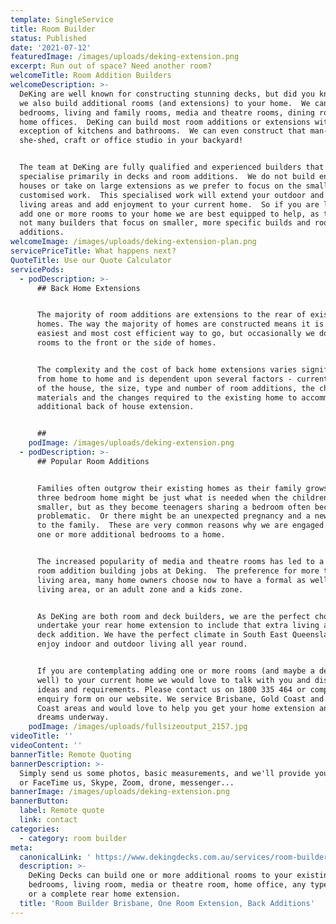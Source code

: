 ```yaml
---
template: SingleService
title: Room Builder
status: Published
date: '2021-07-12'
featuredImage: /images/uploads/deking-extension.png
excerpt: Run out of space? Need another room?
welcomeTitle: Room Addition Builders
welcomeDescription: >-
  DeKing are well known for constructing stunning decks, but did you know that
  we also build additional rooms (and extensions) to your home.  We can add
  bedrooms, living and family rooms, media and theatre rooms, dining rooms and
  home offices.  DeKing can build most room additions or extensions with the
  exception of kitchens and bathrooms.  We can even construct that man-cave,
  she-shed, craft or office studio in your backyard!


  The team at DeKing are fully qualified and experienced builders that
  specialise primarily in decks and room additions.  We do not build entire
  houses or take on large extensions as we prefer to focus on the smaller and
  customised work.  This specialised work will extend your outdoor and indoor
  living areas and add enjoyment to your current home.  So if you are looking to
  add one or more rooms to your home we are best equipped to help, as there are
  not many builders that focus on smaller, more specific builds and room
  additions.
welcomeImage: /images/uploads/deking-extension-plan.png
servicePriceTitle: What happens next?
QuoteTitle: Use our Quote Calculator
servicePods:
  - podDescription: >-
      ## Back Home Extensions


      The majority of room additions are extensions to the rear of existing
      homes. The way the majority of homes are constructed means it is the
      easiest and most cost efficient way to go, but occasionally we do build
      rooms to the front or the side of homes.  


      The complexity and the cost of back home extensions varies significantly
      from home to home and is dependent upon several factors - current layout
      of the house, the size, type and number of room additions, the chosen
      materials and the changes required to the existing home to accommodate the
      additional back of house extension.


      ##
    podImage: /images/uploads/deking-extension.png
  - podDescription: >-
      ## Popular Room Additions


      Families often outgrow their existing homes as their family grows.  A
      three bedroom home might be just what is needed when the children are
      smaller, but as they become teenagers sharing a bedroom often becomes
      problematic.  Or there might be an unexpected pregnancy and a new addition
      to the family.  These are very common reasons why we are engaged to add
      one or more additional bedrooms to a home.


      The increased popularity of media and theatre rooms has led to a number of
      room addition building jobs at Deking.  The preference for more than one
      living area, many home owners choose now to have a formal as well a casual
      living area, or an adult zone and a kids zone.  


      As DeKing are both room and deck builders, we are the perfect choice to
      undertake your rear home extension to include that extra living area and
      deck addition. We have the perfect climate in South East Queensland to
      enjoy indoor and outdoor living all year round.


      If you are contemplating adding one or more rooms (and maybe a deck as
      well) to your current home we would love to talk with you and discuss your
      ideas and requirements. Please contact us on 1800 335 464 or complete an
      enquiry form on our website. We service Brisbane, Gold Coast and Sunshine
      Coast areas and would love to help you get your home extension and deck
      dreams underway.
    podImage: /images/uploads/fullsizeoutput_2157.jpg
videoTitle: ''
videoContent: ''
bannerTitle: Remote Quoting
bannerDescription: >-
  Simply send us some photos, basic measurements, and we'll provide you a quote,
  or FaceTime us, Skype, Zoom, drone, messenger...
bannerImage: /images/uploads/deking-extension.png
bannerButton:
  label: Remote quote
  link: contact
categories:
  - category: room builder
meta:
  canonicalLink: ' https://www.dekingdecks.com.au/services/room-builder/'
  description: >-
    DeKing Decks can build one or more additional rooms to your existing home -
    bedrooms, living room, media or theatre room, home office, any type of room
    or a complete rear home extension.
  title: 'Room Builder Brisbane, One Room Extension, Back Additions'
---
```


